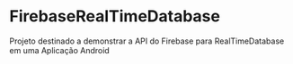 # FirebaseRealTimeDatabase
Projeto destinado a demonstrar a API do Firebase para RealTimeDatabase em uma Aplicação Android
